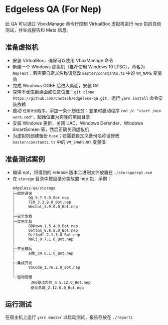 # Edgeless QA (For Nep)
此 QA 可以通过 VboxManage 命令行控制 VirtualBox 虚拟机进行 nep 包的自动测试，并生成报告和 Meta 信息。
## 准备虚拟机
* 安装 VirtualBox，确保可以使用 VboxManage 命令
* 新建一个 Windows 虚拟机（推荐使用 Windows 10 LTSC），命名为 `NepTest`；若需要自定义名称请修改 `master/constants.ts` 中的 `VM_NAME` 变量值
* 完成 Windows OOBE 后进入桌面，安装 Git
* 克隆本仓库到桌面或任意位置：`git clone https://github.com/Cnotech/edgeless-qa.git`，运行 `yarn install` 命令安装依赖
* 启动 `任务计划程序`，添加一条计划任务：登录时启动程序 `cmd /c "start /min work.cmd"`，起始位置为克隆的项目目录
* 安装 Windows 更新，关闭 UAC、Windows Defender、Windows SmartScreen 等，然后正确关闭虚拟机
* 为虚拟机创建备份 `base`；若需要自定义备份名称请修改 `master/constants.ts` 中的 `VM_SNAPSHOT` 变量值

## 准备测试案例
* 编译 ept，将得到的 release 版本二进制文件放置在 `./storage/ept.exe`
* 在 `storage` 目录中按目录分类放置 nep 包，示例：
    ```
    edgeless-qa/storage
    ├─即时通讯
    │      QQ_9.7.5.0_Bot.nep
    │      TIM_3.3.9.0_Bot.nep
    │      Wechat_3.9.0.0_Bot.nep
    │
    ├─安全急救
    ├─实用工具
    │      BBDown_1.5.4.0_Bot.nep
    │      bottom_0.8.0.0_Bot.nep
    │      Diffpdf_2.1.3.0_Bot.nep
    │      Nali_0.7.1.0_Bot.nep
    │
    ├─开发辅助
    │      adb_34.0.1.0_Bot.nep
    │
    ├─集成开发
    │      VSCode_1.76.2.0_Bot.nep
    │
    └─驱动管理
            360驱动大师_4.5.12.0_Bot.nep
            驱动总裁_2.12.0.0_Bot.nep
    ```

## 运行测试
在宿主机上运行 `yarn master` 以启动测试，报告存放在 `./reports`